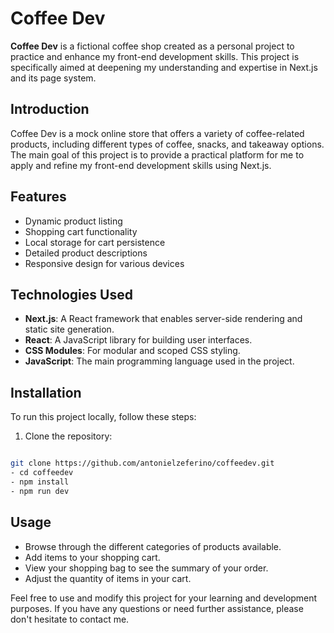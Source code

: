 # Coffee Dev

**Coffee Dev** is a fictional coffee shop created as a personal project to practice and enhance my front-end development skills. This project is specifically aimed at deepening my understanding and expertise in Next.js and its page system.

## Introduction

Coffee Dev is a mock online store that offers a variety of coffee-related products, including different types of coffee, snacks, and takeaway options. The main goal of this project is to provide a practical platform for me to apply and refine my front-end development skills using Next.js.

## Features

- Dynamic product listing
- Shopping cart functionality
- Local storage for cart persistence
- Detailed product descriptions
- Responsive design for various devices

## Technologies Used

- **Next.js**: A React framework that enables server-side rendering and static site generation.
- **React**: A JavaScript library for building user interfaces.
- **CSS Modules**: For modular and scoped CSS styling.
- **JavaScript**: The main programming language used in the project.

## Installation

To run this project locally, follow these steps:

1. Clone the repository:
``` bash

git clone https://github.com/antonielzeferino/coffeedev.git
- cd coffeedev
- npm install
- npm run dev 
```

## Usage
- Browse through the different categories of products available.
- Add items to your shopping cart.
- View your shopping bag to see the summary of your order.
- Adjust the quantity of items in your cart.

Feel free to use and modify this project for your learning and development purposes. If you have any questions or need further assistance, please don't hesitate to contact me.
